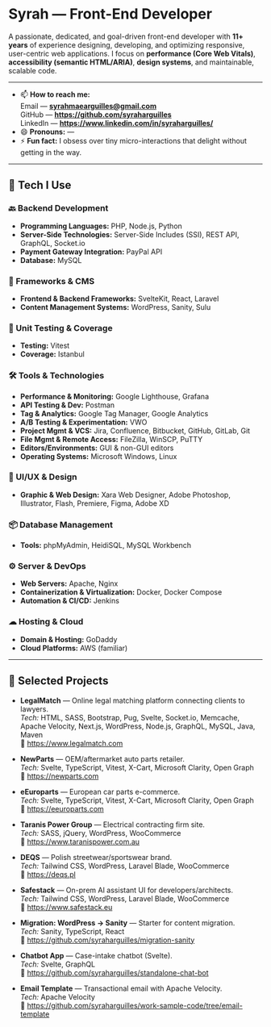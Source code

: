 # Syrah — Front-End Developer

A passionate, dedicated, and goal-driven front-end developer with **11+ years** of experience designing, developing, and optimizing responsive, user-centric web applications. I focus on **performance (Core Web Vitals)**, **accessibility (semantic HTML/ARIA)**, **design systems**, and maintainable, scalable code.

---
- 📫 **How to reach me:**  
  Email — **syrahmaearguilles@gmail.com**  
  GitHub — **https://github.com/syraharguilles**  
  LinkedIn — **https://www.linkedin.com/in/syraharguilles/**
- 😄 **Pronouns:** —
- ⚡ **Fun fact:** I obsess over tiny micro-interactions that delight without getting in the way.

---

## 🧰 Tech I Use

### 🔙 Backend Development
- **Programming Languages:** PHP, Node.js, Python  
- **Server-Side Technologies:** Server-Side Includes (SSI), REST API, GraphQL, Socket.io  
- **Payment Gateway Integration:** PayPal API  
- **Database:** MySQL

### 🚀 Frameworks & CMS
- **Frontend & Backend Frameworks:** SvelteKit, React, Laravel  
- **Content Management Systems:** WordPress, Sanity, Sulu

### 🧪 Unit Testing & Coverage
- **Testing:** Vitest  
- **Coverage:** Istanbul

### 🛠 Tools & Technologies
- **Performance & Monitoring:** Google Lighthouse, Grafana  
- **API Testing & Dev:** Postman  
- **Tag & Analytics:** Google Tag Manager, Google Analytics  
- **A/B Testing & Experimentation:** VWO  
- **Project Mgmt & VCS:** Jira, Confluence, Bitbucket, GitHub, GitLab, Git  
- **File Mgmt & Remote Access:** FileZilla, WinSCP, PuTTY  
- **Editors/Environments:** GUI & non-GUI editors  
- **Operating Systems:** Microsoft Windows, Linux

### 🎨 UI/UX & Design
- **Graphic & Web Design:** Xara Web Designer, Adobe Photoshop, Illustrator, Flash, Premiere, Figma, Adobe XD

### 📦 Database Management
- **Tools:** phpMyAdmin, HeidiSQL, MySQL Workbench

### ⚙ Server & DevOps
- **Web Servers:** Apache, Nginx  
- **Containerization & Virtualization:** Docker, Docker Compose  
- **Automation & CI/CD:** Jenkins

### ☁ Hosting & Cloud
- **Domain & Hosting:** GoDaddy  
- **Cloud Platforms:** AWS (familiar)

---

## 📌 Selected Projects

- **LegalMatch** — Online legal matching platform connecting clients to lawyers.  
  _Tech:_ HTML, SASS, Bootstrap, Pug, Svelte, Socket.io, Memcache, Apache Velocity, Next.js, WordPress, Node.js, GraphQL, MySQL, Java, Maven  
  🔗 https://www.legalmatch.com

- **NewParts** — OEM/aftermarket auto parts retailer.  
  _Tech:_ Svelte, TypeScript, Vitest, X-Cart, Microsoft Clarity, Open Graph  
  🔗 https://newparts.com

- **eEuroparts** — European car parts e-commerce.  
  _Tech:_ Svelte, TypeScript, Vitest, X-Cart, Microsoft Clarity, Open Graph  
  🔗 https://eeuroparts.com

- **Taranis Power Group** — Electrical contracting firm site.  
  _Tech:_ SASS, jQuery, WordPress, WooCommerce  
  🔗 https://www.taranispower.com.au

- **DEQS** — Polish streetwear/sportswear brand.  
  _Tech:_ Tailwind CSS, WordPress, Laravel Blade, WooCommerce  
  🔗 https://deqs.pl

- **Safestack** — On-prem AI assistant UI for developers/architects.  
  _Tech:_ Tailwind CSS, WordPress, Laravel Blade, WooCommerce  
  🔗 https://www.safestack.eu

- **Migration: WordPress → Sanity** — Starter for content migration.  
  _Tech:_ Sanity, TypeScript, React  
  🔗 https://github.com/syraharguilles/migration-sanity

- **Chatbot App** — Case-intake chatbot (Svelte).  
  _Tech:_ Svelte, GraphQL  
  🔗 https://github.com/syraharguilles/standalone-chat-bot

- **Email Template** — Transactional email with Apache Velocity.  
  _Tech:_ Apache Velocity  
  🔗 https://github.com/syraharguilles/work-sample-code/tree/email-template

